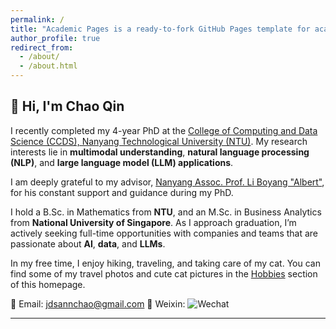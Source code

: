 ```yaml
---
permalink: /
title: "Academic Pages is a ready-to-fork GitHub Pages template for academic personal websites"
author_profile: true
redirect_from: 
  - /about/
  - /about.html
---
```


## 👋 Hi, I'm Chao Qin

I recently completed my 4-year PhD at the [College of Computing and Data Science (CCDS), Nanyang Technological University (NTU)](https://www.ntu.edu.sg/computing/home).
My research interests lie in **multimodal understanding**, **natural language processing (NLP)**, and **large language model (LLM) applications**.

I am deeply grateful to my advisor, [Nanyang Assoc. Prof. Li Boyang "Albert"](http://boyangli.org/), for his constant support and guidance during my PhD.

I hold a B.Sc. in Mathematics from **NTU**, and an M.Sc. in Business Analytics from **National University of Singapore**. As I approach graduation, I’m actively seeking full-time opportunities with companies and teams that are passionate about **AI**, **data**, and **LLMs**.

In my free time, I enjoy hiking, traveling, and taking care of my cat.
You can find some of my travel photos and cute cat pictures in the [Hobbies](hobbies.md) section of this homepage.

📧 Email: [jdsannchao@gmail.com](mailto:your_email@example.com)
📱 Weixin: ![Wechat](assets/weixin.jpg)

---


